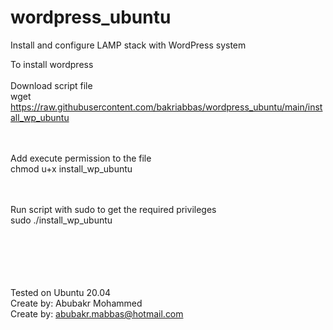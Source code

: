 # wordpress_ubuntu
Install and configure LAMP stack with WordPress system

To install wordpress
<br><br>
Download script file
<br>
wget https://raw.githubusercontent.com/bakriabbas/wordpress_ubuntu/main/install_wp_ubuntu

<br><br>
Add execute permission to the file
<br>
chmod u+x install_wp_ubuntu

<br><br>
Run script with sudo to get the required privileges
<br>
sudo ./install_wp_ubuntu

<br><br><br><br><br>
Tested on Ubuntu 20.04
<br>
Create by: Abubakr Mohammed
<br>
Create by: abubakr.mabbas@hotmail.com
